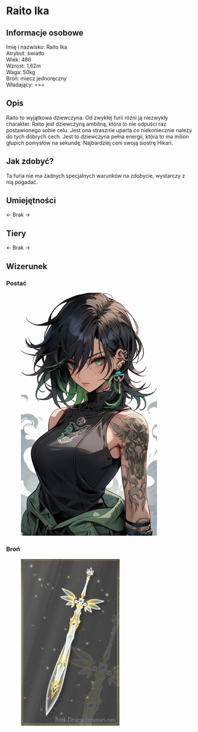 # Raito Ika

## Informacje osobowe

Imię i nazwisko: Raito Ika\
Atrybut: światło\
Wiek: 486\
Wzrost: 1,62m\
Waga: 50kg\
Broń: miecz jednoręczny\
Władający: ===

## Opis

Raito to wyjątkowa dziewczyna. Od zwykłej furii różni ją niezwykły charakter. Raito jest dziewczyną ambitną, która to nie odpuści raz postawionego sobie celu. Jest ona strasznie uparta co niekoniecznie należy do tych dobrych cech. Jest to dziewczyna pełna energii, która to ma milion głupich pomysłów na sekundę. Najbardziej ceni swoją siostrę Hikari.

## Jak zdobyć?

Ta furia nie ma żadnych specjalnych warunków na zdobycie, wystarczy z nią pogadać.

## Umiejętności

<- Brak ->

## Tiery

<- Brak ->

## Wizerunek

### Postać

<figure><img src="../../.gitbook/assets/image (16).png" alt="" width="368"><figcaption></figcaption></figure>

### Broń

<figure><img src="../../.gitbook/assets/image (17).png" alt="" width="267"><figcaption></figcaption></figure>
